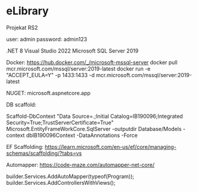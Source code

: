# eLibrary
Projekat RS2

user: admin
password: admin123

.NET 8
Visual Studio 2022
Microsoft SQL Server 2019



Docker: https://hub.docker.com/_/microsoft-mssql-server
docker pull mcr.microsoft.com/mssql/server:2019-latest
docker run -e "ACCEPT_EULA=Y" -p 1433:1433 -d mcr.microsoft.com/mssql/server:2019-latest
 

NUGET: microsoft.aspnetcore.app

DB scaffold:

Scaffold-DbContext "Data Source=.;Initial Catalog=IB190096;Integrated Security=True;TrustServerCertificate=True" Microsoft.EntityFrameWorkCore.SqlServer -outputdir Database/Models -context dbIB190096Context -DataAnnotations -Force

EF Scaffolding:
https://learn.microsoft.com/en-us/ef/core/managing-schemas/scaffolding/?tabs=vs

Automapper:
https://code-maze.com/automapper-net-core/

builder.Services.AddAutoMapper(typeof(Program)); 
builder.Services.AddControllersWithViews();





